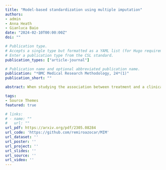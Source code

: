 ```yaml
---
title: "Model-based standardization using multiple imputation"
authors:
- admin
- Anna Heath
- Gianluca Baio
date: "2024-02-10T00:00:00Z"
doi: ""

# Publication type.
# Accepts a single type but formatted as a YAML list (for Hugo requirements).
# Enter a publication type from the CSL standard.
publication_types: ["article-journal"]

# Publication name and optional abbreviated publication name.
publication: "*BMC Medical Research Methodology, 24*(1)"
publication_short: ""

abstract: When studying the association between treatment and a clinical outcome, a parametric multivariable model of the conditional outcome expectation is often used to adjust for covariates. The treatment coefficient of the outcome model targets a conditional treatment effect. Model-based standardization is typically applied to average the model predictions over the target covariate distribution, and generate a covariate-adjusted estimate of the marginal treatment effect. The standard approach to model-based standardization involves maximum-likelihood estimation and use of the non-parametric bootstrap. We introduce a novel, general-purpose, model-based standardization method based on multiple imputation that is easily applicable when the outcome model is a generalized linear model. We term our proposed approach multiple imputation marginalization (MIM). MIM consists of two main stages - the generation of synthetic datasets and their analysis. MIM accommodates a Bayesian statistical framework, which naturally allows for the principled propagation of uncertainty, integrates the analysis into a probabilistic framework, and allows for the incorporation of prior evidence. We conduct a simulation study to benchmark the finite-sample performance of MIM in conjunction with a parametric outcome model. The simulations provide proof-of-principle in scenarios with binary outcomes, continuous-valued covariates, a logistic outcome model and the marginal log odds ratio as the target effect measure. When parametric modeling assumptions hold, MIM yields unbiased estimation in the target covariate distribution, valid coverage rates, and similar precision and efficiency than the standard approach to model-based standardization. We demonstrate that multiple imputation can be used to marginalize over a target covariate distribution, providing appropriate inference with a correctly specified parametric outcome model and offering statistical performance comparable to that of the standard approach to model-based standardization.

tags:
- Source Themes
featured: true

# links:
# - name: ""
#   url: ""
url_pdf: https://arxiv.org/pdf/2305.08284
url_code: 'https://github.com/remiroazocar/MIM'
url_dataset: ''
url_poster: ''
url_project: ''
url_slides: ''
url_source: ''
url_video: ''
---
```

